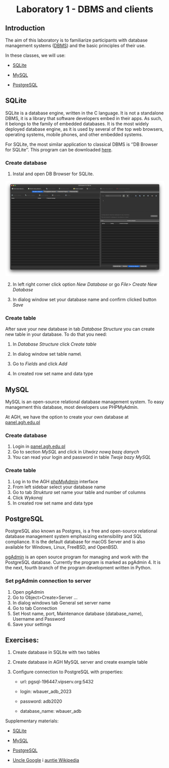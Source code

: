 # <center> Laboratory 1 - DBMS and clients</center>



## Introduction



The aim of this laboratory is to familiarize participants with database management systems ([DBMS](https://en.wikipedia.org/wiki/Database#Database_management_system)) and the basic principles of their use.



In these classes, we will use:

- [SQLite](https://www.sqlite.org/index.html)

- [MySQL](https://www.mysql.com/)

- [PostgreSQL](https://www.postgresql.org/)



## SQLite



SQLite is a database engine, written in the C language. It is not a standalone DBMS, it is a library that software developers embed in their apps. As such, it belongs to the family of embedded databases. It is the most widely deployed database engine, as it is used by several of the top web browsers, operating systems, mobile phones, and other embedded systems. 



For SQLite, the most similar application to classical DBMS is ‘’DB Browser for SQLite’’. This program can be downloaded [here](https://sqlitebrowser.org/dl/).





### Create database



1. Instal and open DB Browser for SQLite.  

![SQLite start view](fig/sqlite_start.png)

2. In left right corner click option *New Database* or go *File> Create New Database*

3. In dialog window set your database name and confirm clicked button *Save*



### Create table

After save your new database in tab *Database Structure* you can create new table in your database. To do that you need:

1. In *Database Structure* click *Create table*

2. In dialog window set table name\

3. Go to *Fields* and click *Add*

4. In created row set name and data type



## MySQL


MySQL is an open-source relational database management system. To easy management this database, most developers use PHPMyAdmin. 


At AGH, we have the option to create your own database at [panel.agh.edu.pl](https://panel.agh.edu.pl/main.php)

### Create database
1. Login in [panel.agh.edu.pl](https://panel.agh.edu.pl/main.php)
2. Go to section *MySQL* and click in *Utwórz nową bazę danych*
3. You can read your login and password in table *Twoje bazy MySQL*

### Create table
1. Log in to the AGH [phpMyAdmin](https://mysql.agh.edu.pl/phpMyAdmin) interface
2. From left sidebar select your database name
3. Go to tab *Struktura* set name your table and number of columns
4. Click *Wykonaj*
5. In created row set name and data type 


## PostgreSQL
PostgreSQL also known as Postgres, is a free and open-source relational database management system emphasizing extensibility and SQL compliance. It is the default database for macOS Server and is also available for Windows, Linux, FreeBSD, and OpenBSD.

[pgAdmin](https://www.pgadmin.org/) is an open source program for managing and work with the PostgreSQL database. Currently the program is marked as pgAdmin 4. It is the next, fourth branch of the program development written in Python.


### Set pgAdmin connection to server
1. Open pgAdmin
2. Go to Object>Create>Server ...
3. In dialog windows tab General set server name
3. Go to tab Connection
4. Set Host name, port, Maintenance database (database_name), Username and Password
5. Save your settings  


## Exercises:

1. Create database in SQLite with two tables

2. Create database in AGH MySQL server and create example table 

3. Configure connection to PostgreSQL with properties:

	- url: pgsql-196447.vipserv.org:5432

	- login: wbauer_adb_2023

	- password: adb2020

	- database_name: wbauer_adb





Supplementary materials:

- [SQLite](https://www.sqlite.org/index.html)

- [MySQL](https://www.mysql.com/)

- [PostgreSQL](https://www.postgresql.org/)

- [Uncle Google](https://google.pl) i [auntie Wikipedia](https://pl.wikipedia.org/wiki/Wikipedia:Strona_g%C5%82%C3%B3wna)






